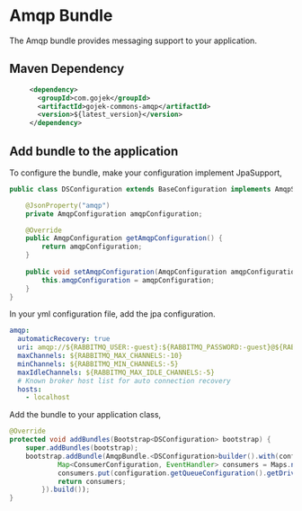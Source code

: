 # Amqp Bundle
The Amqp bundle provides messaging support to your application.

## Maven Dependency
```xml
     <dependency>
       <groupId>com.gojek</groupId>
       <artifactId>gojek-commons-amqp</artifactId>
       <version>${latest_version}</version>
     </dependency>
```

## Add bundle to the application
To configure the bundle, make your configuration implement JpaSupport,

```java
public class DSConfiguration extends BaseConfiguration implements AmqpSupport {

    @JsonProperty("amqp")
    private AmqpConfiguration amqpConfiguration;

    @Override
    public AmqpConfiguration getAmqpConfiguration() {
        return amqpConfiguration;
    }
    
    public void setAmqpConfiguration(AmqpConfiguration amqpConfiguration) {
        this.amqpConfiguration = amqpConfiguration;
    }
}
```

In your yml configuration file, add the jpa configuration.

```yaml
amqp:
  automaticRecovery: true
  uri: amqp://${RABBITMQ_USER:-guest}:${RABBITMQ_PASSWORD:-guest}@${RABBITMQ_HOST:-localhost}:${RABBITMQ_PORT:-5672}
  maxChannels: ${RABBITMQ_MAX_CHANNELS:-10}
  minChannels: ${RABBITMQ_MIN_CHANNELS:-5}
  maxIdleChannels: ${RABBITMQ_MAX_IDLE_CHANNELS:-5}
  # Known broker host list for auto connection recovery
  hosts:
    - localhost
```

Add the bundle to your application class,

```java
@Override
protected void addBundles(Bootstrap<DSConfiguration> bootstrap) {
    super.addBundles(bootstrap);
    bootstrap.addBundle(AmqpBundle.<DSConfiguration>builder().with(configuration -> {
            Map<ConsumerConfiguration, EventHandler> consumers = Maps.newHashMap();
            consumers.put(configuration.getQueueConfiguration().getDriverConsumerConfiguration(), new DriverEventHandler()));
            return consumers;
        }).build());
}
```
